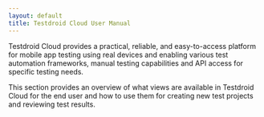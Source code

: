 ```yaml
---
layout: default
title: Testdroid Cloud User Manual
---
```


Testdroid Cloud provides a practical, reliable, and easy-to-access
platform for mobile app testing using real devices and enabling
various test automation frameworks, manual testing capabilities and
API access for specific testing needs.
 
This section provides an overview of what views are available in
Testdroid Cloud for the end user and how to use them for creating new
test projects and reviewing test results.

